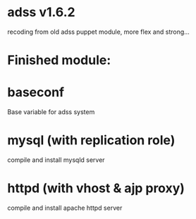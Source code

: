 # adss v1.6.2

recoding from old adss puppet module, more flex and strong...

# Finished module:
# baseconf
Base variable for adss system
# mysql (with replication role)
compile and install mysqld server
# httpd (with vhost & ajp proxy)
compile and install apache httpd server
